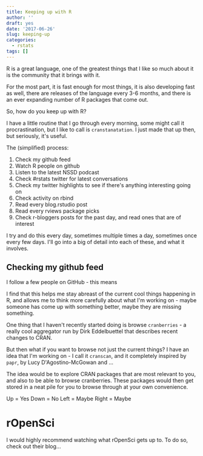 ```yaml
---
title: Keeping up with R
author: ''
draft: yes
date: '2017-06-26'
slug: keeping-up
categories:
  - rstats
tags: []
---
```


R is a great language, one of the greatest things that I like so much about it
is the community that it brings with it.  

For the most part, it is fast enough for most things, it is also developing fast
as well, there are releases of the language every 3-6 months, and there is an ever expanding number of R packages that come out.

So, how do you keep up with R?

I have a little routine that I go through every morning, some might call it procrastination, but I like to call is `cranstanatation`. I just made that up then, but seriously, it's useful.

The (simplified) process:

1. Check my github feed
1. Watch R people on github
1. Listen to the latest NSSD podcast
1. Check #rstats twitter for latest conversations
1. Check my twitter highlights to see if there's anything interesting going on
1. Check activity on rbind
1. Read every blog.rstudio post
1. Read every rviews package picks
1. Check r-bloggers posts for the past day, and read ones that are of interest

I try and do this every day, sometimes multiple times a day, sometimes once every few days. I'll go into a big of detail into each of these, and what it involves.

## Checking my github feed

I follow a few people on GitHub - this means

I find that this helps me stay abreast of the current cool things happening in R, and allows me to think more carefully about what I'm working on - maybe someone has come up with something better, maybe they are missing something. 

One thing that I haven't recently started doing is browse `cranberries` - a really cool aggregator run by Dirk Eddelbuettel that describes recent changes to CRAN.

But then what if you want to browse not just the current things? I have an idea
that I'm working on - I call it `cranscan`, and it completely inspired by `papr`, 
by Lucy D'Agostino-McGowan and ...

The idea would be to explore CRAN packages that are most relevant to you, and also to be able to browse cranberries. These packages would then get stored in a neat pile for you to browse through at your own convenience.

Up = Yes
Down = No
Left = Maybe
Right = Maybe

# rOpenSci

I would highly recommend watching what rOpenSci gets up to. To do so, check out their blog...
